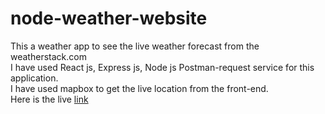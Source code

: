 # node-weather-website
This a weather app to see the live weather forecast from the weatherstack.com 
<br>
I have used React js, Express js, Node js Postman-request service for this application.
<br>
I have used mapbox to get the live location from the front-end.
<br>
Here is the live [link](https://jaya-weather-app.herokuapp.com/)
